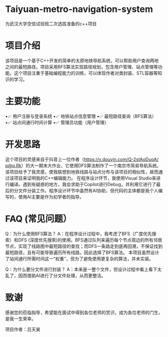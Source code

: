 # Taiyuan-metro-navigation-system
为武汉大学空信试验班二次选拔准备的c++项目

# 项目介绍
该项目是一个基于C++开发的简单的太原地铁导航系统，可以帮助用户查询两地之间的最短路径。项目采用BFS算法实现路径规划，包含用户管理、站点管理等功能。这个项目注重于基础编程能力的训练，可以体现作者对类封装、STL容器等知识的学习。

# 主要功能
•✅ 用户注册与登录系统
•✅ 地铁站点信息管理
•✅ 最短路径查询（BFS算法）
•✅ 站点间通行时间计算
•✅ 管理员功能（用户管理）

# 开发思路
这个项目的灵感来自于抖音上一位作者（https://v.douyin.com/Q-2stAoDuqA/ p@q.Rk）的大一期末大作业，它使用DFS算法制作了一个南京市简易导航系统。该项目给予了我灵感，使我联想到地铁线路与站点分布与该项目的相似性，故而通过该项目来证明我的C++编辑能力。
在程序设计环节，我使用Visual Studio来进行编译。遇到有疑惑的地方，我会求助于Copilot进行Debug，并利用它进行了最后的分文件分装工作。程序设计环节中虽然有AI协助，但代码的主体都是我个人编写的，使用AI主要是作为初学者的指导。

# FAQ (常见问题）
Q：为什么使用BFS算法？
A：在程序设计过程中，我考虑了​BFS（广度优先搜索）和​DFS (深度优先搜索)​的使用。BFS通过队列来遍历每个节点周边的所有邻居节点，实现了线路图中最短路径的查找；而DFS一条路走到底再回溯，不保证找到最短路径，且有可能导致遍历所有线路，因此选择了BFS算法。
  本项目虽然设计了站间通行所需时间这一“权重”，但为了避免使用更复杂的算法，并未实装。

Q：为什么要分文件进行封装？
A：本来是一整个文件，但设计过程中看上看下太乱了，因而借助AI进行了分文件处理，从而更整洁。

# 致谢
感谢您的莅临指导，希望能在面试中得到各位老师的赏识，成为各位老师的门生，是我一生荣幸。

项目作者：吕天昊

